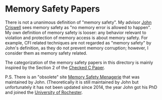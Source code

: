 # Memory Safety Papers

There is not a unanimous definition of "memory safety". My advisor [John
Criswell](http://www.cs.rochester.edu/u/criswell/index.html) sees memory safety
as "no memory error is allowed to happen". My own definition of memory
safety is looser: any behavior relevant to violation and protection of memory
access
is about memory safety. For example, CFI related techniques are not regarded as
"memory safety" by John's definition, as they do not prevent memory corruption;
however, I consider them as memory safety related.

The categorization of the memory safety papers in this directory is
mainly inspired by the Section 2 of the [Checked C
Paper](https://www.microsoft.com/en-us/research/uploads/prod/2018/09/checkedc-secdev2018-preprint.pdf).

P.S. There is an "obsolete" site [Memory Safety
Menagerie](http://sva.cs.illinois.edu/menagerie/) that was maintained by John.
(Theoretically it is still maintained by John but unfortunately it has not been
updated since 2014, the year John got his PhD and joined the [University of
Rochester](https://www.rochester.edu/).
